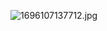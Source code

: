 ![1696107137712.jpg](https://github.com/KesiaRocha/TESTE2/assets/124710521/8c780bd2-5210-4148-a486-00e90e0eaadb)


